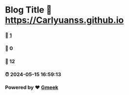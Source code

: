 # Blog Title :link: https://Carlyuanss.github.io 
### :page_facing_up: [1](https://Carlyuanss.github.io/tag.html) 
### :speech_balloon: 0 
### :hibiscus: 12 
### :alarm_clock: 2024-05-15 16:59:13 
### Powered by :heart: [Gmeek](https://github.com/Meekdai/Gmeek)
